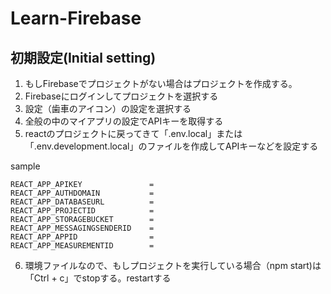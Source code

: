 # Learn-Firebase


## 初期設定(Initial setting)

1. もしFirebaseでプロジェクトがない場合はプロジェクトを作成する。
1. Firebaseにログインしてプロジェクトを選択する
1. 設定（歯車のアイコン）の設定を選択する
1. 全般の中のマイアプリの設定でAPIキーを取得する
1. reactのプロジェクトに戻ってきて「.env.local」または「.env.development.local」のファイルを作成してAPIキーなどを設定する

sample 

```
REACT_APP_APIKEY               =  
REACT_APP_AUTHDOMAIN           =  
REACT_APP_DATABASEURL          =  
REACT_APP_PROJECTID            =  
REACT_APP_STORAGEBUCKET        =  
REACT_APP_MESSAGINGSENDERID    =  
REACT_APP_APPID                =  
REACT_APP_MEASUREMENTID        =  
```
6. 環境ファイルなので、もしプロジェクトを実行している場合（npm start)は「Ctrl + c」でstopする。restartする


